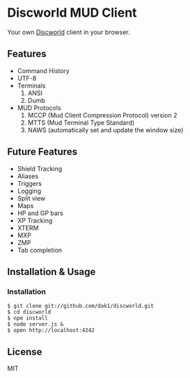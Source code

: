 # Discworld MUD Client

Your own [Discworld](http://discworld.atuin.net) client in your browser.

## Features

- Command History
- UTF-8
- Terminals
  1. ANSI
  2. Dumb
- MUD Protocols
  1. MCCP (Mud Client Compression Protocol) version 2
  2. MTTS (Mud Terminal Type Standard)
  3. NAWS (automatically set and update the window size)

## Future Features

- Shield Tracking
- Aliases
- Triggers
- Logging
- Split view
- Maps
- HP and GP bars
- XP Tracking
- XTERM
- MXP
- ZMP
- Tab completion

## Installation & Usage

### Installation

    $ git clone git://github.com/dak1/discworld.git
    $ cd discworld
    $ npm install
    $ node server.js &
    $ open http://localhost:4242

## License

MIT
